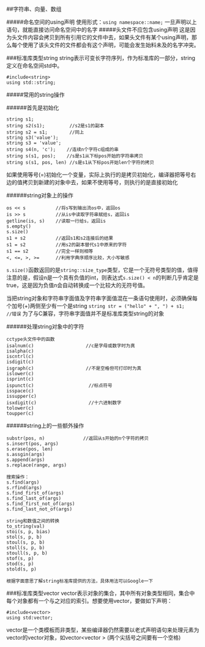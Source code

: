 ##字符串、向量、数组

#####命名空间的using声明
使用形式：`using namespace::name;`
一旦声明以上语句，就能直接访问命名空间中的名字
#####头文件不应包含using声明
这是因为头文件内容会拷贝到所有引用它的文件中去，如果头文件有某个using声明，那么每个使用了该头文件的文件都会有这个声明，可能会发生始料未及的名字冲突。

###标准库类型string
string表示可变长字符序列，作为标准库的一部分，string定义在命名空间std中。
```
#include<string>
using std::string;
```
#####常用的string操作

######首先是初始化
```
string s1;
string s2(s1);         //s2是s1的副本
string s2 = s1;        //同上
string s3('value');    
string s3 = 'value';  
string s4(n, 'c');    //连续n个字符c组成的串
string s(s1, pos);    //s是s1从下标pos开始的字符串拷贝
string s(s1, pos, len) //s是s1从下标pos开始len个字符的拷贝
```
如果使用等号(=)初始化一个变量，实际上执行的是拷贝初始化，编译器把等号右边的值拷贝到新建的对象中去，如果不使用等号，则执行的是直接初始化


######string对象上的操作
```
os << s           //将s写到输出流os中，返回os
is >> s           //从is中读取字符串赋给s，返回is
getline(is, s)    //读取一行给s，返回is
s.empty()
s.size()
s1 + s2           //返回s1和s2连接后的结果
s1 = s2           //用s2的副本替代s1中原来的字符
s1 == s2          //完全一样则相等
<, <=, >, >=      //利用字典序顺序比较，大小写敏感
```

`s.size()`函数返回的是`string::size_type`类型，它是一个无符号类型的值，值得注意的是，假设n是一个具有负值的int，则表达式`s.size() < n`的判断几乎肯定是true，这是因为负值n会自动转换成一个比较大的无符号值。

当把string对象和字符串字面值及字符串字面值混在一条语句使用时，必须确保每个加号(+)两侧至少有一个是string
`string str = ("hello" + ", ") + s1;     //错误`
为了与C兼容，字符串字面值并不是标准库类型string的对象


######处理string对象中的字符
```
cctype头文件中的函数
isalnum(c)                   //c是字母或数字时为真
isalpha(c)   
iscntrl(c)       
isdigit(c)
isgraph(c)                   //不是空格但可打印时为真
islower(c)
isprint(c)
ispunct(c)                    //标点符号
isspace(c)
issupper(c)
isxdigit(c)                   //十六进制数字
tolower(c)
toupper(c)
```
######string上的一些额外操作
```
substr(pos, n)              //返回从s开始的n个字符的拷贝
s.insert(pos, args)
s.erase(pos, len)
s.assgin(args)
s.append(args)
s.replace(range, args)

搜索操作：
s.find(args)
s.rfind(args)
s.find_first_of(args)
s.find_last_of(args)
s.find_first_not_of(args)
s.find_last_not_of(args)

string和数值之间的转换
to_string(val)
stoi(s, p, bias)
stol(s, p, b)
stoul(s, p, b)
stoll(s, p, b)
stoull(s, p, b)
stof(s, p)
stod(s, p)
stold(s, p)

根据字面意思了解string标准库提供的方法，具体用法可以Google一下
```

###标准库类型vector
vector表示对象的集合，其中所有对象类型相同，集合中每个对象都有一个与之对应的索引。想要使用vector，要做如下声明：
```
#include<vector>
using std:vector;
```
vector是一个类模板而非类型，某些编译器仍然需要以老式声明语句来处理元素为vector的vector对象，如vector<vector<int> > (两个尖括号之间要有一个空格)